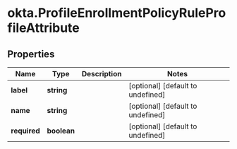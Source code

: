 # okta.ProfileEnrollmentPolicyRuleProfileAttribute

## Properties

Name | Type | Description | Notes
------------ | ------------- | ------------- | -------------
**label** | **string** |  | [optional] [default to undefined]
**name** | **string** |  | [optional] [default to undefined]
**required** | **boolean** |  | [optional] [default to undefined]

